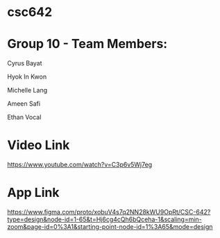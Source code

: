 # csc642
Group 10 - Team Members:
=======================
Cyrus Bayat

Hyok In Kwon

Michelle Lang

Ameen Safi

Ethan Vocal

Video Link
================================
https://www.youtube.com/watch?v=C3p6v5Wj7eg

App Link
================================
https://www.figma.com/proto/xobuV4s7q2NN28kWU9OpRt/CSC-642?type=design&node-id=1-65&t=Hj6cg4cQh6bQceha-1&scaling=min-zoom&page-id=0%3A1&starting-point-node-id=1%3A65&mode=design
